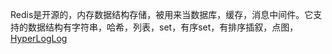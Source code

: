 Redis是开源的，内存数据结构存储，被用来当数据库，缓存，消息中间件。它支持的数据结构有字符串，哈希，列表，set，有序set，有排序插叙，点图，[HyperLogLog](https://en.wikipedia.org/wiki/HyperLogLog)
